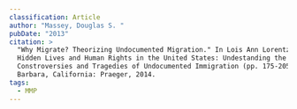 ```yaml
---
classification: Article
author: "Massey, Douglas S. "
pubDate: "2013"
citation: >
  "Why Migrate? Theorizing Undocumented Migration." In Lois Ann Lorentzen (Ed.),
  Hidden Lives and Human Rights in the United States: Undestanding the
  Constroversies and Tragedies of Undocumented Immigration (pp. 175-205).  Santa
  Barbara, California: Praeger, 2014.
tags:
  - MMP
---
```

